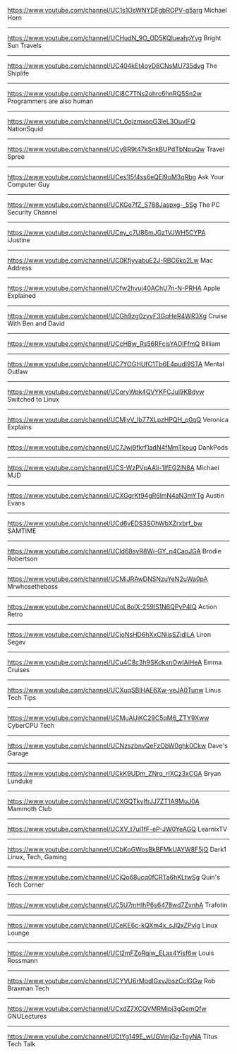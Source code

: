https://www.youtube.com/channel/UC1s1OsWNYDFgbROPV-q5arg
Michael Horn
___
https://www.youtube.com/channel/UCHudN_9O_OD5KQIueahpYvg
Bright Sun Travels
___
https://www.youtube.com/channel/UC404kEt4oyD8CNsMU735dvg
The Shiplife
___
https://www.youtube.com/channel/UCi8C7TNs2ohrc6hnRQ5Sn2w
Programmers are also human
___
https://www.youtube.com/channel/UCt_0qjzmxopG3leL3OuvlFQ
NationSquid
___
https://www.youtube.com/channel/UCyBR9t47kSnkBUPdTbNpuQw
Travel Spree
___
https://www.youtube.com/channel/UCes1l5f4ss6eQEl9oM3qRbg
Ask Your Computer Guy
___
https://www.youtube.com/channel/UCKGe7fZ_S788Jaspxg-_5Sg
The PC Security Channel
___
https://www.youtube.com/channel/UCey_c7U86mJGz1VJWH5CYPA
iJustine
___
https://www.youtube.com/channel/UC0KfjyvabuE2J-RBC6ko2Lw
Mac Address
___
https://www.youtube.com/channel/UCfw2hvuj40AChU7n-N-PRHA
Apple Explained
___
https://www.youtube.com/channel/UCGh9zg0zvyF3GqHeR4WR3Xg
Cruise With Ben and David
___
https://www.youtube.com/channel/UCcHBw_Rs56RFcisYAOlFfmQ
Billiam
___
https://www.youtube.com/channel/UC7YOGHUfC1Tb6E4pudI9STA
Mental Outlaw
___
https://www.youtube.com/channel/UCoryWpk4QVYKFCJul9KBdyw
Switched to Linux
___
https://www.youtube.com/channel/UCMiyV_Ib77XLpzHPQH_q0qQ
Veronica Explains
___
https://www.youtube.com/channel/UC7Jwj9fkrf1adN4fMmTkpug
DankPods
___
https://www.youtube.com/channel/UCS-WzPVpAAli-1IfEG2lN8A
Michael MJD
___
https://www.youtube.com/channel/UCXGgrKt94gR6lmN4aN3mYTg
Austin Evans
___
https://www.youtube.com/channel/UCd6vEDS3SOhWbXZrxbrf_bw
SAMTIME
___
https://www.youtube.com/channel/UCld68syR8Wi-GY_n4CaoJGA
Brodie Robertson
___
https://www.youtube.com/channel/UCMiJRAwDNSNzuYeN2uWa0pA
Mrwhosetheboss
___
https://www.youtube.com/channel/UCoL8olX-259lS1N6QPyP4IQ
Action Retro
___
https://www.youtube.com/channel/UCjoNsHD6hXxCNiisSZjdlLA
Liron Segev
___
https://www.youtube.com/channel/UCu4C8c3h9SKdkxnOwIAiHeA
Emma Cruises
___
https://www.youtube.com/channel/UCXuqSBlHAE6Xw-yeJA0Tunw
Linus Tech Tips
___
https://www.youtube.com/channel/UCMuAUiKC29C5qM6_ZTY9Xww
CyberCPU Tech
___
https://www.youtube.com/channel/UCNzszbnvQeFzObW0ghk0Ckw
Dave's Garage
___
https://www.youtube.com/channel/UCkK9UDm_ZNrq_rIXCz3xCGA
Bryan Lunduke
___
https://www.youtube.com/channel/UCXGQTkyIfrJJ7ZT1A9MuJ0A
Mammoth Club
___
https://www.youtube.com/channel/UCXV_t7uI1fF-eP-JW0YeAGQ
LearnixTV
___
https://www.youtube.com/channel/UCbKoGWosBkBFMkUAYW8F5jQ
Dark1 Linux, Tech, Gaming
___
https://www.youtube.com/channel/UCjQo68ucq0fCRTa6hKLtwSg
Quin's Tech Corner
___
https://www.youtube.com/channel/UC5U7mHlhP6s6478wd7ZvnhA
Trafotin
___
https://www.youtube.com/channel/UCeKE6c-kQXm4x_sJQxZPvlg
Linux Lounge
___
https://www.youtube.com/channel/UCl2mFZoRqjw_ELax4Yisf6w
Louis Rossmann
___
https://www.youtube.com/channel/UCYVU6rModlGxvJbszCclGGw
Rob Braxman Tech
___
https://www.youtube.com/channel/UCxdZ7XCQVMRMipj3gGemQfw
GNULectures
___
https://www.youtube.com/channel/UCtYg149E_wUGVmjGz-TgyNA
Titus Tech Talk
